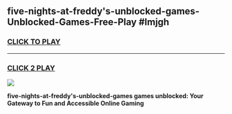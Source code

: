 
## five-nights-at-freddy's-unblocked-games-Unblocked-Games-Free-Play #lmjgh
<h3>
<a href="https://us.freeplayer.one?title=five-nights-at-freddy's-unblocked-games&ref=9M">CLICK TO PLAY</a></h3>
<hr>

<h3>
<a href="https://us.freeplayer.one?title=five-nights-at-freddy's-unblocked-games&ref=9M">CLICK 2 PLAY</a>
  
</h3>

<a href="https://us.freeplayer.one?title=five-nights-at-freddy's-unblocked-games&ref=9M"><img src="https://clearcache.store/games.png"></a>


**five-nights-at-freddy's-unblocked-games games unblocked: Your Gateway to Fun and Accessible Online Gaming**
